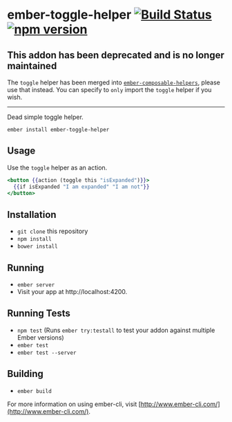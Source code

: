 # ember-toggle-helper [![Build Status](https://travis-ci.org/poteto/ember-toggle-helper.svg?branch=master)](https://travis-ci.org/poteto/ember-toggle-helper) [![npm version](https://badge.fury.io/js/ember-toggle-helper.svg)](https://badge.fury.io/js/ember-toggle-helper)

## This addon has been deprecated and is no longer maintained
The `toggle` helper has been merged into [`ember-composable-helpers`](https://github.com/DockYard/ember-composable-helpers#toggle), please use that instead. You can specify to `only` import the `toggle` helper if you wish.

---

Dead simple toggle helper.

```
ember install ember-toggle-helper
```

## Usage

Use the `toggle` helper as an action.

```hbs
<button {{action (toggle this "isExpanded")}}>
  {{if isExpanded "I am expanded" "I am not"}}
</button>
```

## Installation

* `git clone` this repository
* `npm install`
* `bower install`

## Running

* `ember server`
* Visit your app at http://localhost:4200.

## Running Tests

* `npm test` (Runs `ember try:testall` to test your addon against multiple Ember versions)
* `ember test`
* `ember test --server`

## Building

* `ember build`

For more information on using ember-cli, visit [http://www.ember-cli.com/](http://www.ember-cli.com/).
